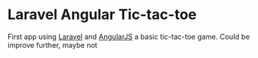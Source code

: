 # Laravel Angular Tic-tac-toe

First app using [Laravel](http://laravel.com/) and [AngularJS](http://www.angularjs.org) a basic tic-tac-toe game.
Could be improve further, maybe not


